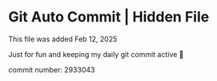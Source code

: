 # Git Auto Commit | Hidden File

This file was added Feb 12, 2025

Just for fun and keeping my daily git commit active 🤪

commit number: 2933043
